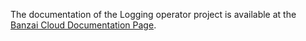 The documentation of the Logging operator project is available at the [Banzai Cloud Documentation Page](https://banzaicloud.com/docs/one-eye/logging-operator/fluentbit).

